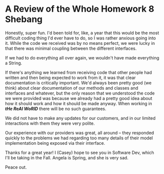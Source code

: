 # A Review of the Whole Homework 8 Shebang

Honestly, super fun. I'd been told for, like, a year that this would be the most difficult coding thing I'd ever have to do, so I was rather anxious going into it. While the code we received was by no means perfect, we were lucky in that there was minimal coupling between the different interfaces. 

If we had to do everything all over again, we wouldn't have made everything a String.

If there's anything we learned from receiving code that other people had written and then being expected to work from it, it was that clear documentation is critically important. We'd always been pretty good (we think) about clear documentation of our methods and classes and interfaces and whatever, but the only reason that we understood the code we were provided was because we already had a pretty good idea about how it should work and how it should be made anyway. When working in ___tHe ReAl WoRlD___ there will be no such guarantees.

We did not have to make any updates for our customers, and in our limited interactions with them they were very polite.

Our experience with our providers was great, all around – they responded quickly to the problems we had regarding too many details of their model implementation being exposed via their interface.

Thanks for a great year! I (Casey) hope to see you in Software Dev, which I'll be taking in the Fall. Angela is Spring, and she is very sad.

Peace out.